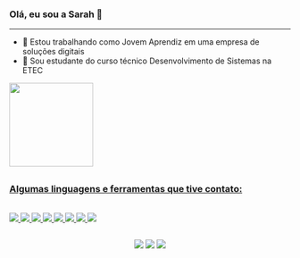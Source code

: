 ### Olá, eu sou a Sarah 👋
<hr>

- 🔭 Estou trabalhando como Jovem Aprendiz em uma empresa de soluções digitais
- 🌱 Sou estudante do curso técnico Desenvolvimento de Sistemas na ETEC

<!--
- 🔭 I’m currently working on ...
- 🌱 I’m currently learning ...
- 👯 I’m looking to collaborate on ...
- 🤔 I’m looking for help with ...
- 💬 Ask me about ...
- 📫 How to reach me: ...
- 😄 Pronouns: ...
- ⚡ Fun fact: ...
-->

<div align = "centro">
  <a href="https://github.com/SarahBatagioti">
  <img height="150em" src="https://github-readme-stats.vercel.app/api?username=SarahBatagioti&show_icons=true&theme=moltack&include_all_commits=true&count_private=true"/>
    <!-- <img height="150em" src="https://github-readme-stats.vercel.app/api/top-langs/?username=SarahBatagioti&layout=compact&langs_count=7&theme=midnight-purple"/> -->
</div>
  
 ## 
 
<h3> Algumas linguagens e ferramentas que tive contato: </h3>

<div style="display: inline_block"><br>
  <img src="https://img.shields.io/badge/C%23-f2e2c3?style=for-the-badge&logo=c-sharp&logoColor=98404e"/> 
  <img src="https://img.shields.io/badge/Python-f2e2c3?style=for-the-badge&logo=python&logoColor=98404e"/> 
  <img src="https://img.shields.io/badge/HTML-f2e2c3?style=for-the-badge&logo=html5&logoColor=98404e"/> 
  <img src="https://img.shields.io/badge/CSS-f2e2c3?&style=for-the-badge&logo=css3&logoColor=98404e"/> 
  <img src="https://img.shields.io/badge/JavaScript-f2e2c3?style=for-the-badge&logo=javascript&logoColor=98404e"/> 
  <img src="https://img.shields.io/badge/Java-f2e2c3?style=for-the-badge&logo=java&logoColor=98404e"/> 
  <img src="https://img.shields.io/badge/PHP-f2e2c3?style=for-the-badge&logo=php&logoColor=98404e"/> 
  <img src="https://img.shields.io/badge/MySQL-f2e2c3?style=for-the-badge&logo=mysql&logoColor=98404e"/> 
</div>
  
  ##
 
<p align="center">
  <a href="https://www.instagram.com/sarah.montuani/" target="_blank"><img src="https://img.shields.io/badge/-Instagram-%23E4405F?style=for-the-badge&logo=instagram&logoColor=white" target="_blank"></a>
  <a href = "mailto:sarah.montuanibt@gmail.com"><img src="https://img.shields.io/badge/-Gmail-%23333?style=for-the-badge&logo=gmail&logoColor=white" target="_blank"></a>
  <a href="https://www.linkedin.com/in/sarah-montuani-batagioti/" target="_blank"><img src="https://img.shields.io/badge/-LinkedIn-%230077B5?style=for-the-badge&logo=linkedin&logoColor=white" target="_blank"></a> 
</p>
